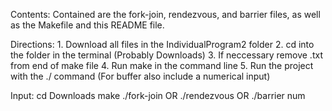 Contents:
    Contained are the fork-join, rendezvous, and barrier files, as well as the Makefile and this 
    README file.

Directions:
    1. Download all files in the IndividualProgram2 folder
    2. cd into the folder in the terminal (Probably Downloads)
    3. If neccessary remove .txt from end of make file
    4. Run make in the command line
    5. Run the project with the ./ command (For buffer also include a numerical input)

Input:
    cd Downloads
    make
    ./fork-join     OR     ./rendezvous     OR     ./barrier num
